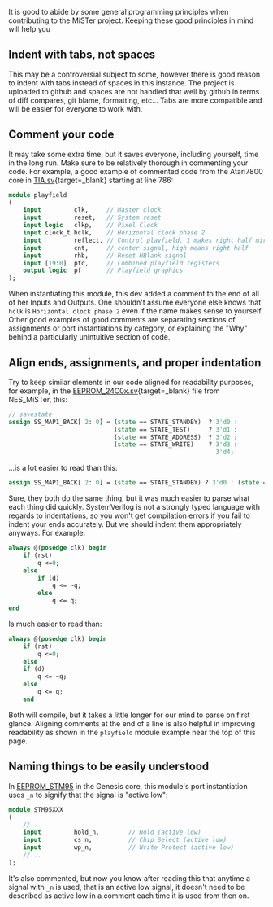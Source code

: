 It is good to abide by some general programming principles when contributing to the MiSTer project. Keeping these good principles in mind will help you 

## Indent with tabs, not spaces

This may be a controversial subject to some, however there is good reason to indent with tabs instead of spaces in this instance. The project is uploaded to github and spaces are not handled that well by github in terms of diff compares, git blame, formatting, etc... Tabs are more compatible and will be easier for everyone to work with.

## Comment your code

It may take some extra time, but it saves everyone, including yourself, time in the long run. Make sure to be relatively thorough in commenting your code. For example, a good example of commented code from the Atari7800 core in [TIA.sv](https://github.com/MiSTer-devel/Atari7800_MiSTer/blob/cfcb2603d3f718268b5de8b7742798dd5fdbc605/rtl/TIA.sv#L786){target=_blank} starting at line 786:

```sv
module playfield
(
	input         clk,     // Master clock
	input         reset,   // System reset
	input logic   clkp,    // Pixel Clock
	input clock_t hclk,    // Horizontal clock phase 2
	input         reflect, // Control playfield, 1 makes right half mirror image
	input         cnt,     // center signal, high means right half
	input         rhb,     // Reset HBlank signal
	input [19:0]  pfc,     // Combined playfield registers
	output logic  pf       // Playfield graphics
);
```

When instantiating this module, this dev added a comment to the end of all of her Inputs and Outputs. One shouldn't assume everyone else knows that `hclk` is `Horizontal clock phase 2` even if the name makes sense to yourself. Other good examples of good comments are separating sections of assignments or port instantiations by category, or explaining the "Why" behind a particularly unintuitive section of code.

## Align ends, assignments, and proper indentation

Try to keep similar elements in our code aligned for readability purposes, for example, in the [EEPROM_24C0x.sv](https://github.com/MiSTer-devel/NES_MiSTer/blob/8dddb6cc01a2a2854a444838e0cfe5a17338060f/rtl/EEPROM_24C0x.sv){target=_blank} file from NES_MiSTer, this:

```sv
// savestate
assign SS_MAP1_BACK[ 2: 0] = (state == STATE_STANDBY)  ? 3'd0 :
							 (state == STATE_TEST)     ? 3'd1 :
							 (state == STATE_ADDRESS)  ? 3'd2 :
							 (state == STATE_WRITE)    ? 3'd3 :
														 3'd4;
```

...is a lot easier to read than this:

```sv
assign SS_MAP1_BACK[ 2: 0] = (state == STATE_STANDBY) ? 3'd0 : (state == STATE_TEST) ? 3'd1 : (state == STATE_ADDRESS) ? 3'd2 : (state == STATE_WRITE) ? 3'd3 : 3'd4;
```

Sure, they both do the same thing, but it was much easier to parse what each thing did quickly. SystemVerilog is not a strongly typed language with regards to indentations, so you won't get compilation errors if you fail to indent your ends accurately. But we should indent them appropriately anyways. For example:

```sv
always @(posedge clk) begin
	if (rst)
		q <=0;
	else
		if (d)
			q <= ~q;
		else
			q <= q;
end
```

Is much easier to read than:

```sv
always @(posedge clk) begin
	if (rst)
		q <=0;
	else
	if (d)
		q <= ~q;
	else
		q <= q;
	end
```

Both will compile, but it takes a little longer for our mind to parse on first glance. Aligning comments at the end of a line is also helpful in improving readability as shown in the `playfield` module example near the top of this page.

## Naming things to be easily understood

In [EEPROM_STM95](https://github.com/MiSTer-devel/Genesis_MiSTer/blob/b15cceff237ebd6cb269119d6ec6f3b1dcbb0a8e/rtl/EEPROM_STM95.sv#L13) in the Genesis core, this module's port instantiation uses `_n` to signify that the signal is "active low":

```sv
module STM95XXX
(
	//...
	input         hold_n,        // Hold (active low)
	input         cs_n,          // Chip Select (active low)
	input         wp_n,          // Write Protect (active low)
	//...
);
```

It's also commented, but now you know after reading this that anytime a signal with `_n` is used, that is an active low signal, it doesn't need to be described as active low in a comment each time it is used from then on.


